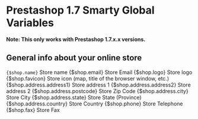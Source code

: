# Prestashop 1.7 Smarty Global Variables

<strong>Note: This only works with Prestashop 1.7.x.x versions.</strong>

## General info about your online store

`{$shop.name}` Store name
{$shop.email} Store Email
{$shop.logo} Store logo
{$shop.favicon} Store icon (map, title of the browser window, etc.)
{$shop.address.address1} Store address 1
{$shop.address.address2} Store address 2
{$shop.address.postcode} Store Zip Code
{$shop.address.city} Store City
{$shop.address.state} Store State (Province)
{$shop.address.country} Store Country
{$shop.phone} Store Telephone
{$shop.fax} Store Fax
